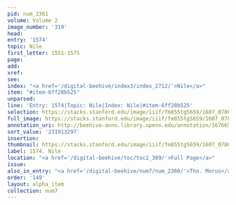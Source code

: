 ```yaml
---
pid: num_2361
volume: Volume 2
image_number: '319'
head:
entry: '1574'
topic: Nile
first_letter: 1551-1575
page:
add:
xref:
see:
index: "<a href='/digital-beehive/index3/index_2712/'>Nile</a>"
item: "#item-6ff28b525"
unparsed:
line: 'Entry: 1574|Topic: Nile|Index: Nile|#item-6ff28b525'
selection: https://stacks.stanford.edu/image/iiif/fm855tg5659/1607_0786/442,3297,2634,254/full/0/default.jpg
full_image: https://stacks.stanford.edu/image/iiif/fm855tg5659/1607_0786/full/full/0/default.jpg
annotation_uri: http://beehive-anno.library.upenn.edu/annotation/1676657991921
sort_value: '231913297'
insertion:
thumbnail: https://stacks.stanford.edu/image/iiif/fm855tg5659/1607_0786/442,3297,600,180/250,/0/default.jpg
label: 1574. Nile
location: "<a href='/digital-beehive/toc/toc2_309/'>Full Page</a>"
issue:
also_in_entry: "<a href='/digital-beehive/num7/num_2360/'>Tho. Morus</a>"
order: '149'
layout: alpha_item
collection: num7
---
```

